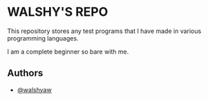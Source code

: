 # WALSHY'S REPO

This repository stores any test programs that I have made in various programming languages.

I am a complete beginner so bare with me.


## Authors

- [@walshyaw](https://www.github.com/walshyaw)


